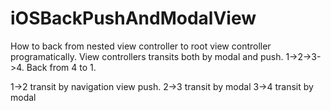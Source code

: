 iOSBackPushAndModalView
=======================

How to back from nested view controller to root view controller programatically.
View controllers transits both by modal and push. 
1->2->3->4. 
Back from 4 to 1.

1->2 transit by navigation view push.
2->3 transit by modal
3->4 transit by modal


